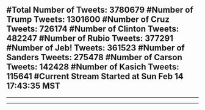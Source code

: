 #Total Number of Tweets: 3780679 
#Number of Trump Tweets: 1301600
#Number of Cruz Tweets: 726174
#Number of Clinton Tweets: 482247
#Number of Rubio Tweets: 377291
#Number of Jeb! Tweets: 361523
#Number of Sanders Tweets: 275478
#Number of Carson Tweets: 142428
#Number of Kasich Tweets: 115641
#Current Stream Started at Sun Feb 14 17:43:35 MST
---
---
---
